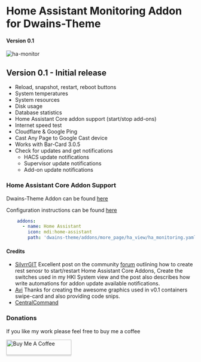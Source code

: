 # Home Assistant Monitoring Addon for Dwains-Theme
#### Version 0.1

![ha-monitor](https://github.com/noodlemctwoodle/homeassistant/blob/master/.github/wiki/images/dwains-theme/addons/ha-monitor/desktop_1.png)

## Version 0.1 - Initial release

 - Reload, snapshot, restart, reboot buttons
 - System temperatures
 - System resources
 - Disk usage
 - Database statistics
 - Home Assistant Core addon support (start/stop add-ons)
 - Internet speed test
 - Cloudflare & Google Ping
 - Cast Any Page to Google Cast device
 - Works with Bar-Card 3.0.5
 - Check for updates and get notifications
    - HACS update notifications
    - Supervisor update notifications
    - Add-on update notifications

 

### Home Assistant Core Addon Support

Dwains-Theme Addon can be found [here](https://github.com/noodlemctwoodle/homeassistant/blob/master/dwains-theme/addons/more_page/ha_view/ha_monitoring.yaml)
     
Configuration instructions can be found [here](https://github.com/noodlemctwoodle/homeassistant/tree/master/.github/wiki/guides/ha-core)

```yaml
    addons:
      - name: Home Assistant
        icon: mdi:home-assistant
        path: 'dwains-theme/addons/more_page/ha_view/ha_monitoring.yaml'
```

 #### Credits
 - [SilvrrGIT](https://github.com/SilvrrGIT/HomeAssistant) Excellent post on the community [forum](https://community.home-assistant.io/t/get-notified-of-available-hassio-addon-updates/176626) outlining how to create rest senosr to start/restart Home Assistant Core Addons, Create the switches used in my HKI System view and the post also describes how write automations for addon update available notifications.
 - [Avi](https://github.com/abeksis/My-HomeAssistant-Config) Thanks for creating the awesome graphics used in v0.1 containers swipe-card and also providing code snips. 
 - [CentralCommand](https://community.home-assistant.io/t/update-notifications-core-hacs-supervisor-and-addons/182295)
 
 ### Donations

If you like my work please feel free to buy me a coffee

<a href="https://www.buymeacoffee.com/noodlemctwoodle" target="_blank"><img src="https://www.buymeacoffee.com/assets/img/custom_images/orange_img.png" alt="Buy Me A Coffee" style="height: 41px !important;width: 174px !important;box-shadow: 0px 3px 2px 0px rgba(190, 190, 190, 0.5) !important;-webkit-box-shadow: 0px 3px 2px 0px rgba(190, 190, 190, 0.5) !important;" ></a>